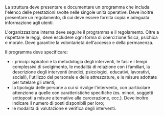 La struttura deve presentare e documentare un programma che includa l'elenco delle prestazioni svolte nelle singole unità operative. Deve inoltre presentare un regolamento, di cui deve essere fornita copia e adeguata informazione agli utenti.

L'organizzazione interna deve seguire il programma e il regolamento. Oltre a rispettare le leggi, deve escludere ogni forma di coercizione fisica, psichica e morale. Deve garantire la volontarietà dell'accesso e della permanenza.

Il programma deve specificare:
- i principi ispiratori e la metodologia degli interventi, le fasi e i tempi complessivi di svolgimento, le modalità di relazione con i familiari, la descrizione degli interventi (medici, psicologici, educativi, lavorativi, sociali), l'utilizzo del personale e delle attrezzature, e le misure adottate per tutelare gli utenti;
- la tipologia delle persone a cui si rivolge l'intervento, con particolare attenzione a quelle con caratteristiche specifiche (es. minori, soggetti sottoposti a misure alternative alla carcerazione, ecc.). Deve inoltre indicare il numero di posti disponibili per loro;
- le modalità di valutazione e verifica degli interventi.